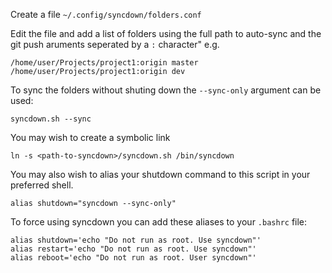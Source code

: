 
Create a file `~/.config/syncdown/folders.conf`

Edit the file and add a list of folders using the full path to auto-sync and the git push aruments seperated by a `:` character" e.g.
```
/home/user/Projects/project1:origin master
/home/user/Projects/project1:origin dev
```
To sync the folders without shuting down the `--sync-only` argument can be used:
```
syncdown.sh --sync
``` 

You may wish to create a symbolic link
```
ln -s <path-to-syncdown>/syncdown.sh /bin/syncdown
```

You may also wish to alias your shutdown command to this script in your preferred shell.
```
alias shutdown="syncdown --sync-only"
```

To force using syncdown you can add these aliases to your `.bashrc` file:
```
alias shutdown='echo "Do not run as root. Use syncdown"'
alias restart='echo "Do not run as root. Use syncdown"'
alias reboot='echo "Do not run as root. User syncdown"'
```
